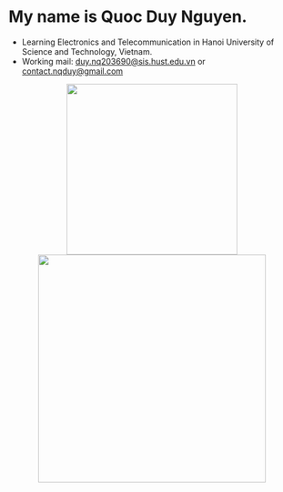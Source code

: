 # My name is Quoc Duy Nguyen.
- Learning Electronics and Telecommunication in Hanoi University of Science and Technology, Vietnam.
- Working mail: duy.nq203690@sis.hust.edu.vn or contact.nqduy@gmail.com

<p align='center'>
  <a href="#"><img src="https://github-readme-stats.vercel.app/api/top-langs/?username=acsii-63&show_icons=true&count_private=true&theme=dark&hide=jupyter%20notebook" width="300"></a>
  <a href="#"><img src="https://github-readme-stats.vercel.app/api?username=acsii-63&theme=dark&hide=issues,prs,contribs&show_icons=true,&rank_icon=github" width="400"></a>
</p>
